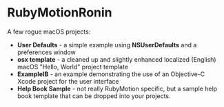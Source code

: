 # RubyMotionRonin

A few rogue macOS projects:

- **User Defaults** - a simple example using **NSUserDefaults** and a preferences window
- **osx template** - a cleaned up and slightly enhanced localized (English) macOS "Hello, World" project template
- **ExampleIB** - an example demonstrating the use of an Objective-C Xcode project for the user interface
- **Help Book Sample** - not really RubyMotion specific, but a sample help book template that can be dropped into your projects.

